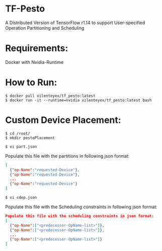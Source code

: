 # TF-Pesto
A Distributed Version of TensorFlow r1.14 to support User-specified Operation Partitioning and Scheduling 


# Requirements:
Docker with Nvidia-Runtime

# How to Run:

```
$ docker pull xilenteyex/tf_pesto:latest
$ docker run -it --runtime=nvidia xilenteyex/tf_pesto:latest bash
```

# Custom Device Placement:
```
$ cd /root/
$ mkdir pestoPlacement
```


```
$ vi part.json
```
Populate this file with the partitions in following json format:

``` json
[
  {"op-Name":"requested-Device"},
  {"op-Name":"requested-Device"},
  ...
  {"op-Name":"requested-Device"}
]
```

```
$ vi cdep.json
```

Populate this file with the Scheduling constraints in following json format:

``` json
Populate this file with the scheduling constraints in json format:
[
  {"op-Name":["<predecessor-OpName-list>"]},
  {"op-Name":["<predecessor-OpName-list>"]},
  ...
  {"op-Name":["<predecessor-OpName-list>"]}
]
```
